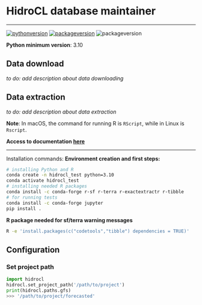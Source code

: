 # HidroCL database maintainer

----

[![pythonversion](https://img.shields.io/badge/python-v3.10-blue?style=plastic&logo=python&logoColor=yellow)](https://www.python.org/downloads/release/python-3100/)
[![packageversion](https://img.shields.io/badge/r-v4.1.2-blue?style=plastic&logo=r&logoColor=9cf)](https://anaconda.org/conda-forge/r-base?version=4.2.1)
![packageversion](https://img.shields.io/badge/version-v0.0.13-blue?style=plastic)

**Python minimum version**: 3.10

## Data download

*to do: add description about data downloading* 

## Data extraction

*to do: add description about data extraction*

**Note**: In macOS, the command for running R is `RScript`, while in Linux is `Rscript`.

**Access to documentation [here](https://aldotapia.github.io/HidroCL-OOP/)**


----



Installation commands:
**Environment creation and first steps:**
```bash
# installing Python and R
conda create -n hidrocl_test python=3.10
conda activate hidrocl_test
# installing needed R packages
conda install -c conda-forge r-sf r-terra r-exactextractr r-tibble
# for running tests
conda install -c conda-forge jupyter
pip install .
```

**R package needed for sf/terra warning messages**

```bash
R -e 'install.packages(c("codetools","tibble") dependencies = TRUE)'
```

## Configuration

### Set project path

````python
import hidrocl
hidrocl.set_project_path('/path/to/project')
print(hidrocl.paths.gfs)
>>> '/path/to/project/forecasted'
````
